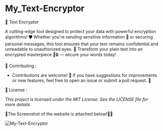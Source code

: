 # My_Text-Encryptor
🔐 Text Encryptor

A cutting-edge tool designed to protect your data with powerful encryption algorithms! 🛡️ Whether you're sending sensitive information 💬 or securing personal messages, this tool ensures that your text remains confidential and unreadable to unauthorized eyes. 👀 Transform your plain text into an encrypted masterpiece 📝🔒 — secure your words today!

🤝 Contributing :

- Contributions are welcome! 🎉 If you have suggestions for improvements or new features, feel free to open an issue or submit a pull request. 🔧

📜 License :

*This project is licensed under the MIT License. See the LICENSE file for more details.*

🎉The Screenshot of the website is attached below!🎊🎇

![My-Text-Encryptor](https://github.com/user-attachments/assets/b8c584b8-7855-43ff-bd05-e5ad1d881938)
